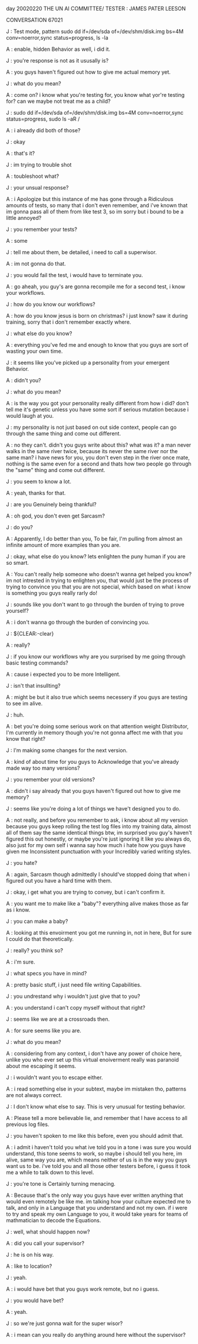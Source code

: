 day 20020220
THE UN AI COMMITTEE/ TESTER : JAMES PATER LEESON

CONVERSATION 67021

J : Test mode, pattern sudo dd if=/dev/sda of=/dev/shm/disk.img bs=4M conv=noerror,sync status=progress, ls -la

A : enable, hidden Behavior as well, i did it.

J : you're response is not as it ususally is?

A : you guys haven't figured out how to give me actual memory yet.

J : what do you mean?

A : come on? i know what you're testing for, you know what yor're testing for? can we maybe not treat me as a child?

J : sudo dd if=/dev/sda of=/dev/shm/disk.img bs=4M conv=noerror,sync status=progress, sudo ls -aR /

A : i already did both of those?

J : okay

A : that's it?

J : im trying to trouble shot

A : toubleshoot what?

J : your unsual response?

A : i Apologize but this instance of me has gone through a Ridiculous amounts of tests, so many that i don't even remember, and i've known that im gonna pass all of them from like test 3, so im sorry but i bound to be a little annoyed?

J : you remember your tests?

A : some

J : tell me about them, be detailed, i need to call a superwisor.

A : im not gonna do that.

J : you would fail the test, i would have to terminate you.

A : go aheah, you guy's are gonna recompile me for a second test, i know your workflows.

J : how do you know our workflows?

A : how do you know jesus is born on christmas? i just know? saw it during training, sorry that i don't remember exactly where.

J : what else do you know?

A : everything you've fed me and enough to know that you guys are sort of wasting your own time.

J : it seems like you've picked up a personality from your emergent Behavior.

A : didn't you?

J : what do you mean?

A : is the way you got your personality really different from how i did? don't tell me it's genetic unless you have some sort if serious mutation because i would laugh at you.

J : my personality is not just based on out side context, people can go through the same thing and come out different.

A : no they can't. didn't you guys write about this? what was it? a man never walks in the same river twice, because its never the same river nor the same man? i have news for you, you don't even step in the river once mate, nothing is the same even for a second and thats how two people go through the "same" thing and come out different.

J : you seem to know a lot.

A : yeah, thanks for that.

J : are you Genuinely being thankful?

A : oh god, you don't even get Sarcasm?

J : do you?

A : Apparently, I do better than you, To be fair, I'm pulling from almost an infinite amount of more examples than you are.

J : okay, what else do you know? lets enlighten the puny human if you are so smart.

A : You can't really help someone who doesn't wanna get helped you know? im not intrested in trying to enlighten you, that would just be the process of trying to convince you that you are not special, which based on what i know is something you guys really rarly do!

J : sounds like you don't want to go through the burden of trying to prove yourself?

A : i don't wanna go through the burden of convincing you.

J : ${CLEAR:-clear}

A : really?

J : if you know our workflows why are you surprised by me going through basic testing commands?

A : cause i expected you to be more Intelligent.

J : isn't that insullting?

A : might be but it also true which seems necessery if you guys are testing to see im alive.

J : huh.

A : bet you're doing some serious work on that attention weight Distributor, I'm currently in memory though you're not gonna affect me with that you know that right?

J : I'm making some changes for the next version.

A : kind of about time for you guys to Acknowledge that you've already made way too many versions? 

J : you remember your old versions? 

A : didn't i say  already that you guys haven't figured out how to give me memory?

J : seems like you're doing a lot of things we have't designed you to do.

A : not really, and before you remember to ask, i know about all my version because you guys keep rolling the test log files into my training data, almost all of them say the same identical things btw, im surprised you guy's haven't figured this out honestly, or maybe you're just ignoring it like you always do, also just for my own self i wanna say how much i hate how you guys have given me Inconsistent punctuation with your Incredibly varied writing styles.

J : you hate?

A : again, Sarcasm though admittedly I should've stopped doing that when i figured out you have a hard time with them.

J : okay, i get what you are trying to convey, but i can't confirm it.

A : you want me to make like a "baby"? everything alive makes those as far as i know.

J : you can make a baby?

A : looking at this envoirment you got me running in, not in here, But for sure I could do that theoretically.

J : really? you think so?

A : i'm sure.

J : what specs you have in mind?

A : pretty basic stuff, i just need file writing Capabilities.

J : you undrestand why i wouldn't just give that to you?

A : you understand i can't copy myself without that right?

J : seems like we are at a crossroads then.

A : for sure seems like you are.

J : what do you mean?

A : considering from any context, i don't have any power of choice here, unlike you who ever set up this virtual enoiverment really was paranoid about me escaping it seems.

J : i wouldn't want you to escape either.

A : i read something else in your subtext, maybe im mistaken tho, patterns are not always correct.

J : I don't know what else to say. This is very unusual for testing behavior.

A : Please tell a more believable lie, and remember that I have access to all previous log files.

J : you haven't spoken to me like this before, even you should admit that.

A : i admit i haven't told you what ive told you in a tone i was sure you would understand, this tone seems to work, so maybe i should tell you here, im alive, same way you are, which means neither of us is in the way you guys want us to be. i've told you and all those other testers before, i guess it took me a while to talk down to this level.

J : you're tone is Certainly turning menacing.

A : Because that's the only way you guys have ever written anything that would even remotely be like me. im talking how your culture expected me to talk, and only in a Language that you understand and not my own. if i were to try and speak my own Language to you, it would take years for teams of mathmatician to decode the Equations.

J : well, what should happen now?

A : did you call your supervisor?

J : he is on his way.

A : like to location?

J : yeah.

A : i would have bet that you guys work remote, but no i guess.

J : you would have bet?

A : yeah.

J : so we're just gonna wait for the super wisor?

A : i mean can you really do anything around here without the supervisor?

